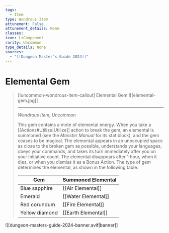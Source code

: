 ```yaml
---
tags:
  - Item
type: Wondrous Item
attunement: False
attunement_details: None
classes:
icon: LiComponent
rarity: Uncommon
type_details: None
sources: 
  - "[[Dungeon Master's Guide 2024]]"
---
```

# Elemental Gem
>[!uncommon-wondrous-item-callout] Elemental Gem
>![[elemental-gem.jpg]]
>
>- - -
>_Wondrous Item, Uncommon_
>
>This gem contains a mote of elemental energy. When you take a [[Actions#Utilize\|Utilize]] action to break the gem, an elemental is summoned (see the _Monster Manual_ for its stat block), and the gem ceases to be magical. The elemental appears in an unoccupied space as close to the broken gem as possible, understands your languages, obeys your commands, and takes its turn immediately after you on your Initiative count. The elemental disappears after 1 hour, when it dies, or when you dismiss it as a Bonus Action. The type of gem determines the elemental, as shown in the following table.
>
>|Gem|Summoned Elemental|
>|---|---|
>|Blue sapphire|[[Air Elemental]]|
>|Emerald|[[Water Elemental]]|
>|Red corundum|[[Fire Elemental]]|
>|Yellow diamond|[[Earth Elemental]]|
>


![[dungeon-masters-guide-2024-banner.avif|banner]]